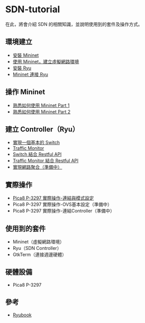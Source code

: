 # SDN-tutorial
在此，將會介紹 SDN 的相關知識，並說明使用到的套件及操作方式。

## 環境建立
* [安裝 Mininet](https://github.com/imac-cloud/SDN-tutorial/tree/master/Mininet/Install)
* [使用 Mininet，建立虛擬網路環境](https://github.com/imac-cloud/SDN-tutorial/tree/master/Mininet/CreateWorkflow)
* [安裝 Ryu](https://github.com/imac-cloud/SDN-tutorial/tree/master/Ryu/Install)
* [Mininet 連接 Ryu](https://github.com/imac-cloud/SDN-tutorial/tree/master/MininetConnectRyu)

## 操作 Mininet

* [熟悉如何使用 Mininet Part 1](https://github.com/imac-cloud/SDN-tutorial/tree/master/Mininet/Walkthrough)
* [熟悉如何使用 Mininet Part 2](https://github.com/imac-cloud/SDN-tutorial/tree/master/Mininet/Walkthrough2)

## 建立 Controller（Ryu）
* [實現一個基本的 Switch](https://github.com/imac-cloud/SDN-tutorial/tree/master/Ryu/SimpleSwitch)
* [Traffic Monitor](https://github.com/imac-cloud/SDN-tutorial/tree/master/Ryu/TrafficMonitor)
* [Switch 結合 Restful API](https://github.com/imac-cloud/SDN-tutorial/tree/master/Ryu/SimpleSwitchRest13)
* [Traffic Monitor 結合 Restful API](https://github.com/imac-cloud/SDN-tutorial/tree/master/Ryu/TrafficMonitorRest13)
* [實現網路聚合（準備中）](https://github.com/imac-cloud/SDN-tutorial/tree/master/Ryu/LinkAggregation)

## 實際操作

* [Pica8 P-3297 實際操作-連結與模式設定](https://github.com/imac-cloud/SDN-tutorial/tree/master/Pica8-P-3297/ConnectAndSetEnvironment)
* Pica8 P-3297 實際操作-OVS基本設定（準備中）
* Pica8 P-3297 實際操作-連結Controller（準備中）


## 使用到的套件
* Mininet（虛擬網路環境）
* Ryu（SDN Controller）
* GtkTerm（連接週邊硬體）

## 硬體設備
* Pica8 P-3297

## 參考
* [Ryubook](https://osrg.github.io/ryu/resources.html)
